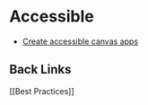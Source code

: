 # Accessible



- [Create accessible canvas apps](https://learn.microsoft.com/en-us/power-apps/maker/canvas-apps/accessible-apps)


## Back Links

[[Best Practices]]